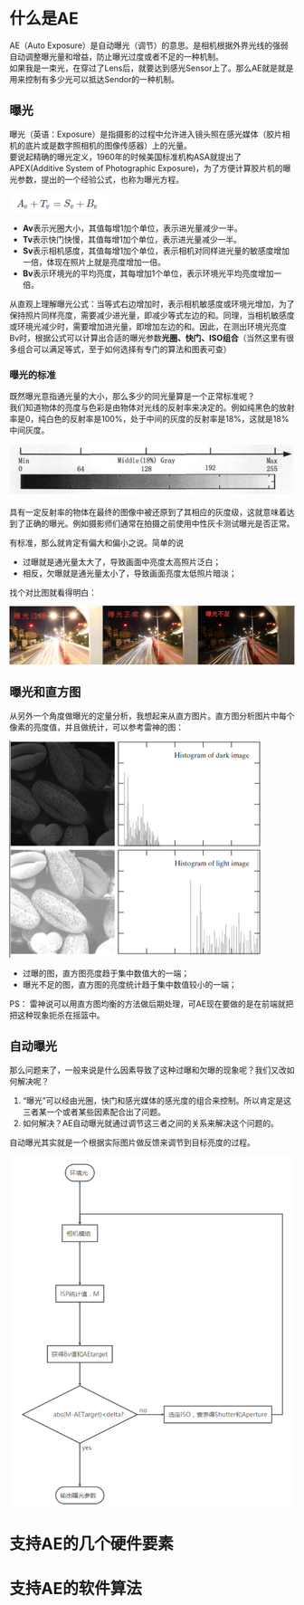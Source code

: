 # 什么是AE

AE（Auto Exposure）是自动曝光（调节）的意思。是相机根据外界光线的强弱自动调整曝光量和增益，防止曝光过度或者不足的一种机制。</br>
如果我是一束光，在穿过了Lens后，就要达到感光Sensor上了。那么AE就是就是用来控制有多少光可以抵达Sendor的一种机制。

## 曝光

曝光（英语：Exposure）是指摄影的过程中允许进入镜头照在感光媒体（胶片相机的底片或是数字照相机的图像传感器）上的光量。</br>
要说起精确的曝光定义，1960年的时候美国标准机构ASA就提出了APEX(Additive System of Photographic Exposure)，为了方便计算胶片机的曝光参数，提出的一个经验公式，也称为曝光方程。

<img src="https://github.com/lowkeyway/Embedded/blob/master/Software/Driver/Pic/Camera/Camera%20%E6%9B%9D%E5%85%89%E6%96%B9%E7%A8%8B.png">

+ **Av**表示光圈大小，其值每增1加个单位，表示进光量减少一半。
+ **Tv**表示快门快慢，其值每增1加个单位，表示进光量减少一半。
+ **Sv**表示相机感度，其值每增1加个单位，表示相机对同样进光量的敏感度增加一倍，体现在照片上就是亮度增加一倍。
+ **Bv**表示环境光的平均亮度，其每增加1个单位，表示环境光平均亮度增加一倍。

从直观上理解曝光公式：当等式右边增加时，表示相机敏感度或环境光增加，为了保持照片同样亮度，需要减少进光量，即减少等式左边的和。同理，当相机敏感度或环境光减少时，需要增加进光量，即增加左边的和。因此，在测出环境光亮度Bv时，根据公式可以计算出合适的曝光参数**光圈、快门、ISO组合**（当然这里有很多组合可以满足等式，至于如何选择有专门的算法和图表可查）

### 曝光的标准

既然曝光意指通光量的大小，那么多少的同光量算是一个正常标准呢？</br>
我们知道物体的亮度与色彩是由物体对光线的反射率来决定的。例如纯黑色的放射率是0，纯白色的反射率是100%，处于中间的灰度的反射率是18%，这就是18%中间灰度。

<img src="https://github.com/lowkeyway/Embedded/blob/master/Software/Driver/Pic/Camera/Camera%20%E8%87%AA%E5%8A%A8%E6%9B%9D%E5%85%89%E7%9A%84%E6%A0%87%E5%87%86.jpg">

具有一定反射率的物体在最终的图像中被还原到了其相应的灰度级，这就意味着达到了正确的曝光。例如摄影师们通常在拍摄之前使用中性灰卡测试曝光是否正常。

有标准，那么就肯定有偏大和偏小之说。简单的说
+ 过曝就是通光量太大了，导致画面中亮度太高照片泛白；
+ 相反，欠曝就是通光量太小了，导致画面亮度太低照片暗淡；

找个对比图就看得明白：

<img src="https://github.com/lowkeyway/Embedded/blob/master/Software/Driver/Pic/Camera/Camera%20%E6%9B%9D%E5%85%89%E6%AD%A3%E5%B8%B8%E3%80%81%E8%BF%87%E6%9B%9D%E3%80%81%E4%B8%8D%E8%B6%B3%E7%9A%84%E5%AF%B9%E6%AF%94.png">




## 曝光和直方图

从另外一个角度做曝光的定量分析，我想起来从直方图片。直方图分析图片中每个像素的亮度值，并且做统计，可以参考雷神的图：

<img src="https://github.com/lowkeyway/Embedded/blob/master/Software/Driver/Pic/Camera/Camera%20%E8%BF%87%E6%9B%9D%E5%92%8C%E6%9B%9D%E5%85%89%E4%B8%8D%E8%B6%B3%E4%B8%8B%E7%9A%84%E7%9B%B4%E6%96%B9%E5%9B%BE.png">

+ 过曝的图，直方图亮度趋于集中数值大的一端；
+ 曝光不足的图，直方图的亮度统计趋于集中数值较小的一端；

PS： 雷神说可以用直方图均衡的方法做后期处理，可AE现在要做的是在前端就把把这种现象扼杀在摇篮中。

## 自动曝光

那么问题来了，一般来说是什么因素导致了这种过曝和欠曝的现象呢？我们又改如何解决呢？
1. “曝光”可以经由光圈，快门和感光媒体的感光度的组合来控制。所以肯定是这三者某一个或者某些因素配合出了问题。
2. 如何解决？AE自动曝光就通过调节这三者之间的关系来解决这个问题的。

自动曝光其实就是一个根据实际图片做反馈来调节到目标亮度的过程。

<img src="https://github.com/lowkeyway/Embedded/blob/master/Software/Driver/Pic/Camera/Camera%20%E8%87%AA%E5%8A%A8%E6%9B%9D%E5%85%89%E6%B5%81%E7%A8%8B.png">

# 支持AE的几个硬件要素



# 支持AE的软件算法


